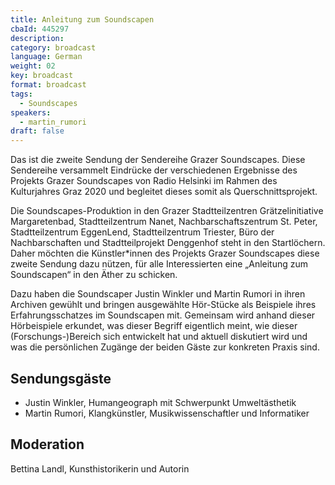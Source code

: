 ```yaml
---
title: Anleitung zum Soundscapen
cbaId: 445297
description: 
category: broadcast
language: German
weight: 02
key: broadcast
format: broadcast
tags:
  - Soundscapes
speakers:
  - martin_rumori
draft: false
---
```


Das ist die zweite Sendung der Sendereihe Grazer Soundscapes. Diese Sendereihe versammelt Eindrücke der verschiedenen Ergebnisse des Projekts Grazer Soundscapes von Radio Helsinki im Rahmen des Kulturjahres Graz 2020 und begleitet dieses somit als Querschnittsprojekt.

Die Soundscapes-Produktion in den Grazer Stadtteilzentren Grätzelinitiative Margaretenbad, Stadtteilzentrum Nanet, Nachbarschaftszentrum St. Peter, Stadtteilzentrum EggenLend, Stadtteilzentrum Triester, Büro der Nachbarschaften und Stadtteilprojekt Denggenhof steht in den Startlöchern. Daher möchten die Künstler*innen des Projekts Grazer Soundscapes diese zweite Sendung dazu nützen, für alle Interessierten eine „Anleitung zum Soundscapen“ in den Äther zu schicken.

Dazu haben die Soundscaper Justin Winkler und Martin Rumori in ihren Archiven gewühlt und bringen ausgewählte Hör-Stücke als Beispiele ihres Erfahrungsschatzes im Soundscapen mit. Gemeinsam wird anhand dieser Hörbeispiele erkundet, was dieser Begriff eigentlich meint, wie dieser (Forschungs-)Bereich sich entwickelt hat und aktuell diskutiert wird und was die persönlichen Zugänge der beiden Gäste zur konkreten Praxis sind.

## Sendungsgäste

* Justin Winkler, Humangeograph mit Schwerpunkt Umweltästhetik
* Martin Rumori, Klangkünstler, Musikwissenschaftler und Informatiker

## Moderation
Bettina Landl, Kunsthistorikerin und Autorin
